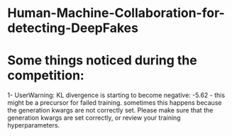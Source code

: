 # Human-Machine-Collaboration-for-detecting-DeepFakes


# Some things noticed during the competition: 
1- UserWarning: KL divergence is starting to become negative: -5.62 - this might be a precursor for failed training. sometimes this happens because the generation kwargs are not correctly set. Please make sure that the generation kwargs are set correctly, or review your training hyperparameters.

